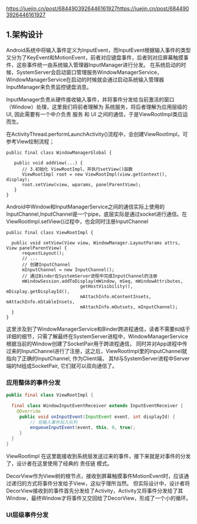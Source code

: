 https://juejin.cn/post/6844903926446161927https://juejin.cn/post/6844903926446161927

## 1.架构设计
Android系统中将输入事件定义为InputEvent，而InputEvent根据输入事件的类型又分为了KeyEvent和MotionEvent，前者对应键盘事件，后者则对应屏幕触摸事件，这些事件统一由系统输入管理器InputManager进行分发。
在系统启动的时候，SystemServer会启动窗口管理服务WindowManagerService，WindowManagerService在启动的时候就会通过启动系统输入管理器InputManager来负责监控键盘消息。

InputManager负责从硬件接收输入事件，并将事件分发给当前激活的窗口（Window）处理，这里我们将前者理解为 系统服务，将后者理解为应用层级的 UI, 因此需要有一个中介负责 服务 和 UI 之间的通信，于是ViewRootImpl类应运而生。

在ActivityThread.performLaunchActivity()流程中，会创建ViewRootImpl，可参考View绘制流程；

```
public final class WindowManagerGlobal {

   public void addView(...) {
      // 3.初始化 ViewRootImpl，并执行setView()函数
      ViewRootImpl root = new ViewRootImpl(view.getContext(), display);
      root.setView(view, wparams, panelParentView);
   }
}
```

Android中Window和InputManagerService之间的通信实际上使用的InputChannel,InputChannel是一个pipe，底层实际是通过socket进行通信。在ViewRootImpl.setView()过程中，也会同时注册InputChannel

```
public final class ViewRootImpl {

  public void setView(View view, WindowManager.LayoutParams attrs, View panelParentView) {
      requestLayout();
      // ...
      // 创建InputChannel
      mInputChannel = new InputChannel();
      // 通过Binder在SystemServer进程中完成InputChannel的注册
      mWindowSession.addToDisplay(mWindow, mSeq, mWindowAttributes,
                            getHostVisibility(), mDisplay.getDisplayId(),
                            mAttachInfo.mContentInsets, mAttachInfo.mStableInsets,
                            mAttachInfo.mOutsets, mInputChannel);
  }
}
```

这里涉及到了WindowManagerService和Binder跨进程通信，读者不需要纠结于详细的细节，只需了解最终在SystemServer进程中，WindowManagerService根据当前的Window创建了SocketPair用于跨进程通信，
同时并对App进程中传过来的InputChannel进行了注册，这之后，ViewRootImpl里的InputChannel就指向了正确的InputChannel, 作为Client端，
其fd与SystemServer进程中Server端的fd组成SocketPair, 它们就可以双向通信了。

### 应用整体的事件分发
```java
public final class ViewRootImpl {

  final class WindowInputEventReceiver extends InputEventReceiver {
    @Override
     public void onInputEvent(InputEvent event, int displayId) {
         // 将输入事件加入队列
         enqueueInputEvent(event, this, 0, true);
     }
  }
}
```

ViewRootImpl 在这里能接收到系统层发送过来的事件，接下来就是对事件的分发了，设计者在这里使用了经典的 责任链 模式。

DecorView作为View树的根节点，接收到屏幕触摸事件MotionEvent时，应该通过递归的方式将事件分发给子View，这似乎理所当然。
但实际设计中，设计者将DecorView接收到的事件首先分发给了Activity，Activity又将事件分发给了其Window，最终Window才将事件又交回给了DecorView，形成了一个小的循环。

### UI层级事件分发

